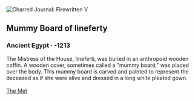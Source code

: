 <div class="artwork-of-the-day">
  <div class="container">
    <div class="img-wrapper">
      <img
        src="https://uploads2.wikiart.org/00244/images/ancient-egyptian-painting/mummy-board-of-iineferty-ca-1279-1213-b-c.jpg!Large.jpg"
        alt="Charred Journal: Firewritten V" />
    </div>
    <div class="artwork-detail">
      <div class="artwork-origin"> 
        <h2 class="artwork-name">Mummy Board of Iineferty</h2>
        <h3 class="artist">
          Ancient Egypt
                    ·  -1213
        </h3>
      </div>
      <p class="description">
        <span class="artwork-description-text ng-binding" ng-bind-html="viewModel.ArtworkOfTheDay.Description | unsafe">The Mistress of the House, Iineferti, was buried in an anthropoid wooden coffin. A wooden cover, sometimes called a "mummy board," was placed over the body. This mummy board is carved and painted to represent the deceased as if she were alive and dressed in a long white pleated gown. <br><br><a target="_blank" href="https://www.metmuseum.org/art/collection/search/561774">The Met</a></span>
                        <div class="text-shadow-container ng-hide" ng-show="showShadow"></div>
      </p>
    </div>
  </div>

</div>
